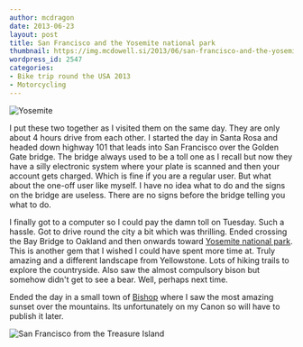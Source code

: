 ```yaml
---
author: mcdragon
date: 2013-06-23
layout: post
title: San Francisco and the Yosemite national park
thumbnail: https://img.mcdowell.si/2013/06/san-francisco-and-the-yosemite-national-park.png
wordpress_id: 2547
categories:
- Bike trip round the USA 2013
- Motorcycling
---
```


![Yosemite](https://img.mcdowell.si/2013/06/wpid-20130623_1615271-1.jpg "Yosemite national park")

I put these two together as I visited them on the same day. They are only about 4 hours drive from each other.
I started the day in Santa Rosa and headed down highway 101 that leads into San Francisco over the Golden Gate bridge. The bridge always used to be a toll one as I recall but now they have a silly electronic system where your plate is scanned and then your account gets charged. Which is fine if you are a regular user. But what about the one-off user like myself. I have no idea what to do and the signs on the bridge are useless. There are no signs before the bridge telling you what to do.

I finally got to a computer so I could pay the damn toll on Tuesday. Such a hassle.
Got to drive round the city a bit which was thrilling. Ended crossing the Bay Bridge to Oakland and then onwards toward [Yosemite national park](https://en.m.wikipedia.org/wiki/Yosemite_National_Park).
This is another gem that I wished I could have spent more time at. Truly amazing and a different landscape from Yellowstone. Lots of hiking trails to explore the countryside. Also saw the almost compulsory bison but somehow didn't get to see a bear. Well, perhaps next time.

Ended the day in a small town of [Bishop](https://en.wikipedia.org/wiki/Bishop,_California) where I saw the most amazing sunset over the mountains. Its unfortunately on my Canon so will have to publish it later.

![San Francisco from the Treasure Island](https://img.mcdowell.si/2013/06/wpid-20130623_104914_20130623220546093-1.jpg "San Francisco from the Treasure Island")

